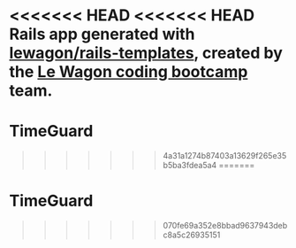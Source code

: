 <<<<<<< HEAD
<<<<<<< HEAD
Rails app generated with [lewagon/rails-templates](https://github.com/lewagon/rails-templates), created by the [Le Wagon coding bootcamp](https://www.lewagon.com) team.
=======
# TimeGuard
>>>>>>> 4a31a1274b87403a13629f265e35b5ba3fdea5a4
=======
# TimeGuard
>>>>>>> 070fe69a352e8bbad9637943debc8a5c26935151
